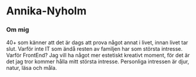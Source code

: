 # Annika-Nyholm
 ### Om mig
 40+ som känner att det är dags att prova något annat i livet, innan livet tar slut. Varför inte IT som ändå resten av familjen har som största intresse. Varför FrontEnd? Jag vill ha något mer estetiskt kreativt moment, för det är det jag tror kommer hålla mitt största intresse. 
 Personliga intressen är djur, natur, läsa och måla.
